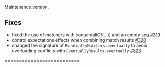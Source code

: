 Maintenance version.
 
## Fixes

 * fixed the use of matchers with contain(allOf(...)) and an empty seq [#319](http://github.com/etorreborre/specs2/issues/319)
 * control expectations effects when combining match results [#320](http://github.com/etorreborre/specs2/issues/320)
 * changed the signature of `EventuallyMatchers.eventually` to avoid overloading conflicts with `EventuallyResults.eventually` [#323](http://github.com/etorreborre/specs2/issues/323)

==========================

